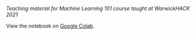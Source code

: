 _Teaching material for Machine Learning 101 course taught at WarwickHACK 2021_

View the notebook on [Google Colab](https://github.com/TimHargreaves/machine-learning-101/blob/master/blank_template.ipynb).
